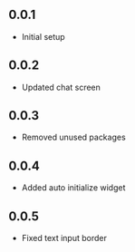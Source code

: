 ## 0.0.1

* Initial setup
## 0.0.2
* Updated chat screen
## 0.0.3
* Removed unused packages
## 0.0.4
* Added auto initialize widget
## 0.0.5
* Fixed text input border
